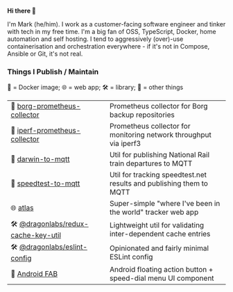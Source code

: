 **Hi there 👋**

I'm Mark (he/him). I work as a customer-facing software engineer and tinker with tech in my free time. I'm a big fan of OSS, TypeScript, Docker, home automation and self hosting. I tend to aggressively (over)-use containerisation and orchestration everywhere - if it's not in Compose, Ansible or Git, it's not real.

### Things I Publish / Maintain

🐳 = Docker image; 🌐 = web app; 🛠️ = library; 🚀 = other things

| | |
|-|-|
| 🐳 [borg-prometheus-collector](https://github.com/markormesher/borg-prometheus-collector) | Prometheus collector for Borg backup repositories |
| 🐳 [iperf-prometheus-collector](https://github.com/markormesher/iperf-prometheus-collector) | Prometheus collector for monitoring network throughput via iperf3 |
| 🐳 [darwin-to-mqtt](https://github.com/markormesher/darwin-to-mqtt) | Util for publishing National Rail train departures to MQTT |
| 🐳 [speedtest-to-mqtt](https://github.com/markormesher/speedtest-to-mqtt) | Util for tracking speedtest.net results and publishing them to MQTT |
| 🌐 [atlas](https://github.com/markormesher/atlas) | Super-simple "where I've been in the world" tracker web app |
| 🛠️ [@dragonlabs/redux-cache-key-util](https://github.com/markormesher/dragonlabs-redux-cache-key-util) | Lightweight util for validating inter-dependent cache entries |
| 🛠️ [@dragonlabs/eslint-config](https://github.com/markormesher/dragonlabs-eslint-config) | Opinionated and fairly minimal ESLint config |
| 🚀 [Android FAB](https://github.com/markormesher/android-fab) | Android floating action button + speed-dial menu UI component |
